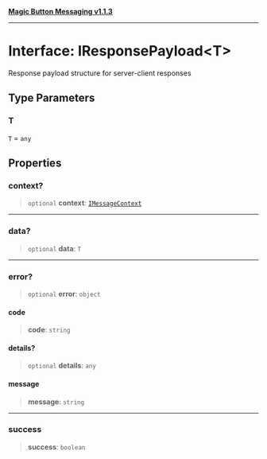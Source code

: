 [**Magic Button Messaging v1.1.3**](../README.md)

***

# Interface: IResponsePayload\<T\>

Response payload structure for server-client responses

## Type Parameters

### T

`T` = `any`

## Properties

### context?

> `optional` **context**: [`IMessageContext`](IMessageContext.md)

***

### data?

> `optional` **data**: `T`

***

### error?

> `optional` **error**: `object`

#### code

> **code**: `string`

#### details?

> `optional` **details**: `any`

#### message

> **message**: `string`

***

### success

> **success**: `boolean`
